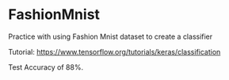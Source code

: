 # FashionMnist

Practice with using Fashion Mnist dataset to create a classifier

Tutorial: https://www.tensorflow.org/tutorials/keras/classification

Test Accuracy of 88%.
